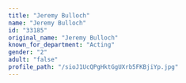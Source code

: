 ```yaml
---
title: "Jeremy Bulloch"
name: "Jeremy Bulloch"
id: "33185"
original_name: "Jeremy Bulloch"
known_for_department: "Acting"
gender: "2"
adult: "false"
profile_path: "/sioJ1UcQPgHktGgUXrb5FKBjiYp.jpg"
---
```

